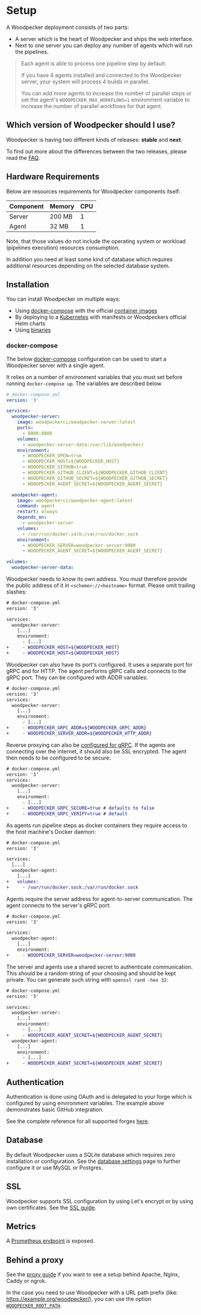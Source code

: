 # Setup

A Woodpecker deployment consists of two parts:

- A server which is the heart of Woodpecker and ships the web interface.
- Next to one server you can deploy any number of agents which will run the pipelines.

> Each agent is able to process one pipeline step by default.
>
> If you have 4 agents installed and connected to the Woodpecker server, your system will process 4 builds in parallel.
>
> You can add more agents to increase the number of parallel steps or set the agent's `WOODPECKER_MAX_WORKFLOWS=1` environment variable to increase the number of parallel workflows for that agent.

## Which version of Woodpecker should I use?

Woodpecker is having two different kinds of releases: **stable** and **next**.

To find out more about the differences between the two releases, please read the [FAQ](/faq).

## Hardware Requirements

Below are resources requirements for Woodpecker components itself:

| Component | Memory | CPU |
| --------- | ------ | --- |
| Server    | 200 MB | 1   |
| Agent     |  32 MB | 1   |

Note, that those values do not include the operating system or workload (pipelines execution) resources consumption.

In addition you need at least some kind of database which requires additional resources depending on the selected database system.

## Installation

You can install Woodpecker on multiple ways:

- Using [docker-compose](#docker-compose) with the official [container images](../80-downloads.md#docker-images)
- By deploying to a [Kubernetes](./80-kubernetes.md) with manifests or Woodpeckers official Helm charts
- Using [binaries](../80-downloads.md)

### docker-compose

The below [docker-compose](https://docs.docker.com/compose/) configuration can be used to start a Woodpecker server with a single agent.

It relies on a number of environment variables that you must set before running `docker-compose up`. The variables are described below.

```yaml
# docker-compose.yml
version: '3'

services:
  woodpecker-server:
    image: woodpeckerci/woodpecker-server:latest
    ports:
      - 8000:8000
    volumes:
      - woodpecker-server-data:/var/lib/woodpecker/
    environment:
      - WOODPECKER_OPEN=true
      - WOODPECKER_HOST=${WOODPECKER_HOST}
      - WOODPECKER_GITHUB=true
      - WOODPECKER_GITHUB_CLIENT=${WOODPECKER_GITHUB_CLIENT}
      - WOODPECKER_GITHUB_SECRET=${WOODPECKER_GITHUB_SECRET}
      - WOODPECKER_AGENT_SECRET=${WOODPECKER_AGENT_SECRET}

  woodpecker-agent:
    image: woodpeckerci/woodpecker-agent:latest
    command: agent
    restart: always
    depends_on:
      - woodpecker-server
    volumes:
      - /var/run/docker.sock:/var/run/docker.sock
    environment:
      - WOODPECKER_SERVER=woodpecker-server:9000
      - WOODPECKER_AGENT_SECRET=${WOODPECKER_AGENT_SECRET}

volumes:
  woodpecker-server-data:
```

Woodpecker needs to know its own address. You must therefore provide the public address of it in `<scheme>://<hostname>` format. Please omit trailing slashes:

```diff
# docker-compose.yml
version: '3'

services:
  woodpecker-server:
    [...]
    environment:
      - [...]
+     - WOODPECKER_HOST=${WOODPECKER_HOST}
+     - WOODPECKER_HOST=${WOODPECKER_HOST}
```
Woodpecker can also have its port's configured. It uses a separate port for gRPC and for HTTP. The agent performs gRPC calls and connects to the gRPC port.
They can be configured with ADDR variables:

```diff
# docker-compose.yml
version: '3'
services:
  woodpecker-server:
    [...]
    environment:
      - [...]
+     - WOODPECKER_GRPC_ADDR=${WOODPECKER_GRPC_ADDR}
+     - WOODPECKER_SERVER_ADDR=${WOODPECKER_HTTP_ADDR}
```

Reverse proxying can also be [configured for gRPC](./proxy#caddy). If the agents are connecting over the internet, it should also be SSL encrypted. The agent then needs to be configured to be secure:

```diff
# docker-compose.yml
version: '3'
services:
  woodpecker-server:
    [...]
    environment:
      - [...]
+     - WOODPECKER_GRPC_SECURE=true # defaults to false
+     - WOODPECKER_GRPC_VERIFY=true # default
```
As agents run pipeline steps as docker containers they require access to the host machine's Docker daemon:

```diff
# docker-compose.yml
version: '3'

services:
  [...]
  woodpecker-agent:
    [...]
+   volumes:
+     - /var/run/docker.sock:/var/run/docker.sock
```

Agents require the server address for agent-to-server communication. The agent connects to the server's gRPC port:
```diff
# docker-compose.yml
version: '3'

services:
  woodpecker-agent:
    [...]
    environment:
+     - WOODPECKER_SERVER=woodpecker-server:9000
```

The server and agents use a shared secret to authenticate communication. This should be a random string of your choosing and should be kept private. You can generate such string with `openssl rand -hex 32`:

```diff
# docker-compose.yml
version: '3'

services:
  woodpecker-server:
    [...]
    environment:
      - [...]
+     - WOODPECKER_AGENT_SECRET=${WOODPECKER_AGENT_SECRET}
  woodpecker-agent:
    [...]
    environment:
      - [...]
+     - WOODPECKER_AGENT_SECRET=${WOODPECKER_AGENT_SECRET}
```

## Authentication

Authentication is done using OAuth and is delegated to your forge which is configured by using environment variables. The example above demonstrates basic GitHub integration.

See the complete reference for all supported forges [here](./11-forges/10-overview.md).

## Database

By default Woodpecker uses a SQLite database which requires zero installation or configuration. See the [database settings](./30-database.md) page to further configure it or use MySQL or Postgres.

## SSL

Woodpecker supports SSL configuration by using Let's encrypt or by using own certificates. See the [SSL guide](./60-ssl.md).

## Metrics

A [Prometheus endpoint](./90-prometheus.md) is exposed.

## Behind a proxy

See the [proxy guide](./70-proxy.md) if you want to see a setup behind Apache, Nginx, Caddy or ngrok.

In the case you need to use Woodpecker with a URL path prefix (like: https://example.org/woodpecker/), you can use the option [`WOODPECKER_ROOT_PATH`](./10-server-config.md#woodpecker_root_path).
